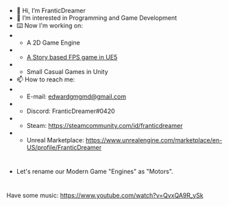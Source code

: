 - 👋 Hi, I’m FranticDreamer
- 👀 I’m interested in Programming and Game Development
- ⌨️ Now I'm working on:
- - A 2D Game Engine
- - [A Story based FPS game in UE5](https://store.steampowered.com/app/1353210/CAPITAL/)
- - Small Casual Games in Unity
- 📫 How to reach me:
- - E-mail: edwardgmgmd@gmail.com
- - Discord: FranticDreamer#0420
- - Steam: https://steamcommunity.com/id/franticdreamer
- - Unreal Marketplace: https://www.unrealengine.com/marketplace/en-US/profile/FranticDreamer
# 
- Let's rename our Modern Game "Engines" as "Motors".
#
Have some music: https://www.youtube.com/watch?v=QvxQA9R_ySk
